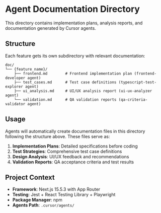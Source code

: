 # Agent Documentation Directory

This directory contains implementation plans, analysis reports, and documentation generated by Cursor agents.

## Structure

Each feature gets its own subdirectory with relevant documentation:

```
doc/
└── {feature_name}/
    ├── frontend.md        # Frontend implementation plan (frontend-developer agent)
    ├── test_cases.md      # Test case definitions (typescript-test-explorer agent)
    ├── ui_analysis.md     # UI/UX analysis report (ui-ux-analyzer agent)
    └── validation.md      # QA validation reports (qa-criteria-validator agent)
```

## Usage

Agents will automatically create documentation files in this directory following the structure above. These files serve as:

1. **Implementation Plans**: Detailed specifications before coding
2. **Test Strategies**: Comprehensive test case definitions
3. **Design Analysis**: UI/UX feedback and recommendations
4. **Validation Reports**: QA acceptance criteria and test results

## Project Context

- **Framework**: Next.js 15.5.3 with App Router
- **Testing**: Jest + React Testing Library + Playwright
- **Package Manager**: npm
- **Agents Path**: `.cursor/agents/`
